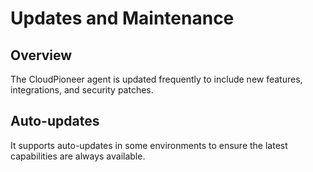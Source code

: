 # Updates and Maintenance

## Overview
The CloudPioneer agent is updated frequently to include new features, integrations, and security patches.

## Auto-updates
It supports auto-updates in some environments to ensure the latest capabilities are always available.
